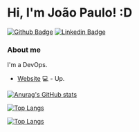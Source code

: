 # Hi, I'm João Paulo! :D

[![Github Badge](https://img.shields.io/badge/-Github-000?style=flat-square&logo=Github&logoColor=white&link=https://github.com/jpaulolxm)](https://github.com/jpaulolxm)
[![Linkedin Badge](https://img.shields.io/badge/-LinkedIn-blue?style=flat-square&logo=Linkedin&logoColor=white&link=https://www.linkedin.com/in/jo%C3%A3o-paulo-30344838/)](https://www.linkedin.com/in/jo%C3%A3o-paulo-30344838/)

### About me
I'm a DevOps.

- [Website](https://www.ngestor.net.br) 💻 - Up.

[![Anurag's GitHub stats](https://github-readme-stats.vercel.app/api?username=jpaulolxm&show_icons=true)](https://github.com/anuraghazra/github-readme-stats)

[![Top Langs](https://github-readme-stats.vercel.app/api/top-langs/?username=jpaulolxm&langs_count=8)](https://github.com/anuraghazra/github-readme-stats)

[![Top Langs](https://github-readme-stats.vercel.app/api/top-langs/?username=jpaulolxm&layout=compact)](https://github.com/anuraghazra/github-readme-stats)
